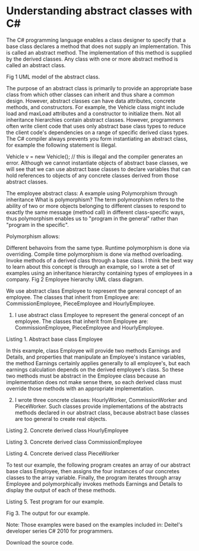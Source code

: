 # Understanding abstract classes with C#

The C# programming language enables a class designer to specify that a base class declares a method that does not supply an implementation. This is called an abstract method. The implementation of this method is supplied by the derived classes. Any class with one or more abstract method is called an abstract class.

Fig 1 UML model of the abstract class.



The purpose of an abstract class is primarily to provide an appropriate base class from which other classes can inherit and thus share a common design. However, abstract classes can have data attributes, concrete methods, and constructors. For example, the Vehicle class might include load and maxLoad attributes and a constructor to initialize them. Not all inheritance hierarchies contain abstract classes. However, programmers often write client code that uses only abstract base class types to reduce the client code's dependencies on a range of specific derived class types. The C# compiler always prevents you form instantiating an abstract class, for example the following statement is illegal.

 Vehicle v = new Vehicle(); // this is illegal and the compiler generates an error.
Although we cannot instantiate objects of abstract base classes, we will see that we can use abstract base classes to declare variables that can hold references to objects of any concrete classes derived from those abstract classes.

The employee abstract class: A example using Polymorphism through inheritance
What is polymorphism?
The term polymorphism refers to the ability of two or more objects belonging to different classes to respond to exactly the same message (method call) in different class-specific ways, thus polymorphism enables us to "program in the general" rather than "program in the specific".

Polymorphism allows:

Different behavoirs from the same type.
Runtime polymorphism is done via overriding.
Compile time polymorphism is done via method overloading.
Invoke methods of a derived class through a base class.
I think the best way to learn about this concept is through an example, so I wrote a set of examples using an inheritance hierarchy containing types of employees in a company.
Fig 2 Employee hierarchy UML class diagram.



We use abstract class Employee to represent the general concept of an employee. The classes that inherit from Employee are: CommissionEmployee, PieceEmployee and HourlyEmployee.

1. I use abstract class Employee to represent the general concept of an employee. The classes that inherit from Employee are: CommissionEmployee, PieceEmployee and HourlyEmployee.

Listing 1. Abstract base class Employee



In this example, class Employee will provide two methods Earnings and Details, and properties that manipulate an Employee's instance variables, the method Earnings certainly applies generally to all employee's, but each earnings calculation depends on the derived employee's class. So these two methods must be abstract in the Employee class because an implementation does not make sense there, so each derived class must override those methods with an appropriate implementation.

2. I wrote three concrete classes: HourlyWorker, CommissionWorker and PieceWorker. Such classes provide implementations of the abstracts methods declared in our abstract class, because abstract base classes are too general to create real objects.

Listing 2. Concrete derived class HourlyEmployee



Listing 3. Concrete derived class CommissionEmployee



Listing 4. Concrete derived class PieceWorker



To test our example, the following program creates an array of our abstract base class Employee, then assigns the four instances of our concretes classes to the array variable. Finally, the program iterates through array Employee and polymorphically invokes methods Earnings and Details to display the output of each of these methods.

Listing 5. Test program for our example.



Fig 3. The output for our example.



Note: Those examples were based on the examples included in: Deitel's developer series C# 2010 for programmers.

Download the source code.
